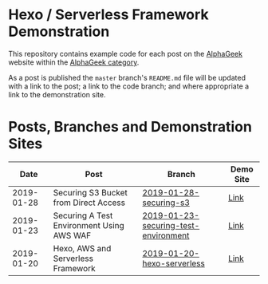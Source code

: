 # Hexo / Serverless Framework Demonstration

This repository contains example code for each post on the [AlphaGeek](https://alphageek.com.au) website within the [AlphaGeek category](https://alphageek.com.au/categories/AlphaGeek/).

As a post is published the `master` branch's `README.md` file will be updated with a link to the post; a link to the code branch; and where appropriate a link to the demonstration site.

# Posts, Branches and Demonstration Sites

| Date       | Post                                       | Branch                                                                                                                             | Demo Site                                                               |
| ---------- | ------------------------------------------ | ---------------------------------------------------------------------------------------------------------------------------------- | ----------------------------------------------------------------------- |
| 2019-01-28 | Securing S3 Bucket from Direct Access      | [2019-01-28-securing-s3](https://github.com/nibynool/hexo-serverless-example/tree/2019-01-28-securing-s3)                          | [Link](https://2019-01-28-securing-s3.demo.alphageek.com.au)            |
| 2019-01-23 | Securing A Test Environment Using AWS WAF  | [2019-01-23-securing-test-environment](https://github.com/nibynool/hexo-serverless-example/tree/2019-01-securing-test-environment) | [Link](https://2019-01-securing-test-environment.demo.alphageek.com.au) |
| 2019-01-20 | Hexo, AWS and Serverless Framework         | [2019-01-20-hexo-serverless](https://github.com/nibynool/hexo-serverless-example/tree/2019-01-20-hexo-serverless)                  | [Link](https://2019-01-20-hexo-serverless.demo.alphageek.com.au)        |